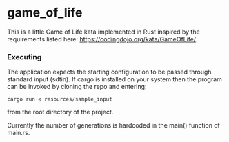 # game_of_life

This is a little Game of Life kata implemented in Rust inspired by the
requirements listed here: https://codingdojo.org/kata/GameOfLife/

### Executing

The application expects the starting configuration to be passed through
standard input (sdtin). If cargo is installed on your system then the program
can be invoked by cloning the repo and entering:
```
cargo run < resources/sample_input
```
from the root directory of the project.

Currently the number of generations is hardcoded in the main() function of
main.rs. 